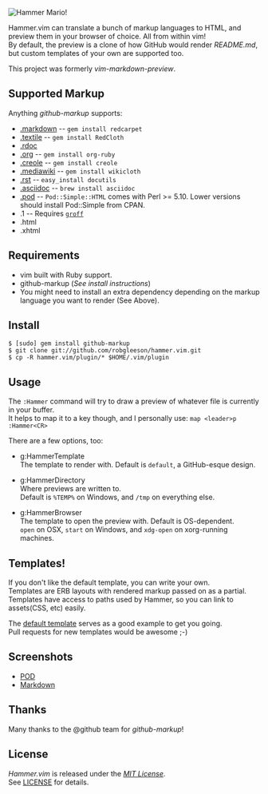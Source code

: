 ![Hammer Mario!](http://i.imgur.com/HUuvF.png)

Hammer.vim can translate a bunch of markup languages to HTML, and preview them in your browser of choice. All from within vim!  
By default, the preview is a clone of how GitHub would render _README.md_, but custom templates of your own are supported too.  

This project was formerly _vim-markdown-preview_.

Supported Markup
----------------

Anything _github-markup_ supports:  

* [.markdown](http://daringfireball.net/projects/markdown/) -- `gem install redcarpet`
* [.textile](http://www.textism.com/tools/textile/) -- `gem install RedCloth`
* [.rdoc](http://rdoc.sourceforge.net/)
* [.org](http://orgmode.org/) -- `gem install org-ruby`
* [.creole](http://wikicreole.org/) -- `gem install creole`
* [.mediawiki](http://www.mediawiki.org/wiki/Help:Formatting) -- `gem install wikicloth`
* [.rst](http://docutils.sourceforge.net/rst.html) -- `easy_install docutils`
* [.asciidoc](http://www.methods.co.nz/asciidoc/) -- `brew install asciidoc`
* [.pod](http://search.cpan.org/dist/perl/pod/perlpod.pod) -- `Pod::Simple::HTML`
  comes with Perl >= 5.10. Lower versions should install Pod::Simple from CPAN.
* .1 -- Requires [`groff`](http://www.gnu.org/software/groff/)
* .html
* .xhtml

Requirements
------------

* vim built with Ruby support.
* github-markup (_See install instructions_)
* You might need to install an extra dependency depending on the markup language you want to render (See Above).

Install 
-------

    $ [sudo] gem install github-markup
    $ git clone git://github.com/robgleeson/hammer.vim.git
    $ cp -R hammer.vim/plugin/* $HOME/.vim/plugin


Usage
-----

The `:Hammer` command will try to draw a preview of whatever file is currently in your buffer.  
It helps to map it to a key though, and I personally use: `map <leader>p :Hammer<CR>`

There are a few options, too:  

* g:HammerTemplate  
  The template to render with. Default is `default`, a GitHub-esque design.

* g:HammerDirectory  
  Where previews are written to.  
  Default is `%TEMP%` on Windows, and `/tmp` on everything else.

* g:HammerBrowser  
  The template to open the preview with. Default is OS-dependent.  
  `open` on OSX, `start` on Windows, and `xdg-open` on xorg-running machines.



Templates!
----------

If you don't like the default template, you can write your own.  
Templates are ERB layouts with rendered markup passed on as a partial.  
Templates have access to paths used by Hammer, so you can link to assets(CSS, etc) easily.  

The [default template](http://bit.ly/jaNkaJ) serves as a good example to get you going.   
Pull requests for new templates would be awesome ;-)

Screenshots
-----------

* [POD](http://d.pr/16YG)
* [Markdown](http://d.pr/GEuT)



Thanks
------

Many thanks to the @github team for _github-markup_!

License
--------

_Hammer.vim_ is released under the [_MIT License_](http://en.wikipedia.org/wiki/MIT_License).  
See [LICENSE](http://github.com/robgleeson/hammer.vim/blob/master/LICENSE) for details.

